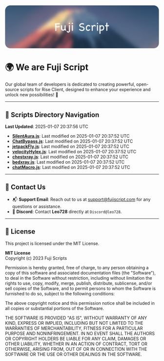 ![Banner](.github/b.webp)

# 🌍 **We are Fuji Script**

Our global team of developers is dedicated to creating powerful, open-source scripts for Rise Client, designed to enhance your experience and unlock new possibilities! 🌟

---
<!-- SCRIPTS_NAVIGATION_START -->
## 📂 **Scripts Directory Navigation**

**Last Updated**: 2025-01-07 20:37:56 UTC

- **[SilentAura.js](scripts/SilentAura.js)**: Last modified on 2025-01-07 20:37:52 UTC
- **[ChatBypass.js](scripts/ChatBypass.js)**: Last modified on 2025-01-07 20:37:52 UTC
- **[jetpackFly.js](scripts/jetpackFly.js)**: Last modified on 2025-01-07 20:37:52 UTC
- **[velocityHylex.js](scripts/velocityHylex.js)**: Last modified on 2025-01-07 20:37:52 UTC
- **[chestxray.js](scripts/chestxray.js)**: Last modified on 2025-01-07 20:37:52 UTC
- **[bedxray.js](scripts/bedxray.js)**: Last modified on 2025-01-07 20:37:52 UTC
- **[chatMacro.js](scripts/chatMacro.js)**: Last modified on 2025-01-07 20:37:52 UTC

<!-- SCRIPTS_NAVIGATION_END -->

---

## 💬 **Contact Us**  
- 📬 **Support Email**: Reach out to us at [support@fujiscript.com](mailto:support@fujiscript.com) for any questions or assistance.  
- 💬 **Discord**: Contact **Leo728** directly at `Discord@leo728`.

---

## 📜 **License**

This project is licensed under the MIT License.  

**MIT License**  
Copyright (c) 2023 Fuji Scripts  

Permission is hereby granted, free of charge, to any person obtaining a copy of this software and associated documentation files (the "Software"), to deal in the Software without restriction, including without limitation the rights to use, copy, modify, merge, publish, distribute, sublicense, and/or sell copies of the Software, and to permit persons to whom the Software is furnished to do so, subject to the following conditions:  

The above copyright notice and this permission notice shall be included in all copies or substantial portions of the Software.  

THE SOFTWARE IS PROVIDED "AS IS", WITHOUT WARRANTY OF ANY KIND, EXPRESS OR IMPLIED, INCLUDING BUT NOT LIMITED TO THE WARRANTIES OF MERCHANTABILITY, FITNESS FOR A PARTICULAR PURPOSE AND NONINFRINGEMENT. IN NO EVENT SHALL THE AUTHORS OR COPYRIGHT HOLDERS BE LIABLE FOR ANY CLAIM, DAMAGES OR OTHER LIABILITY, WHETHER IN AN ACTION OF CONTRACT, TORT OR OTHERWISE, ARISING FROM, OUT OF OR IN CONNECTION WITH THE SOFTWARE OR THE USE OR OTHER DEALINGS IN THE SOFTWARE.  
